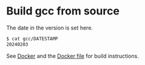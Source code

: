 # Build gcc from source

The date in the version is set here.

```bash
$ cat gcc/DATESTAMP 
20240203
```

See [Docker](https://hub.docker.com/r/deanturpin/gcc) and the [Docker file](https://gitlab.com/deanturpin/gcc/-/blob/main/Dockerfile) for build instructions.

